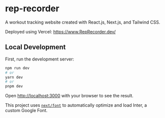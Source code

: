 # rep-recorder

A workout tracking website created with React.js, Next.js, and Tailwind CSS.

Deployed using Vercel: https://www.RepRecorder.dev/

## Local Development

First, run the development server:

```bash
npm run dev
# or
yarn dev
# or
pnpm dev
```

Open [http://localhost:3000](http://localhost:3000) with your browser to see the result.

This project uses [`next/font`](https://nextjs.org/docs/basic-features/font-optimization) to automatically optimize and load Inter, a custom Google Font.
